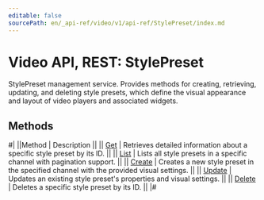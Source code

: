 ```yaml
---
editable: false
sourcePath: en/_api-ref/video/v1/api-ref/StylePreset/index.md
---
```


# Video API, REST: StylePreset

StylePreset management service.
Provides methods for creating, retrieving, updating, and deleting style presets,
which define the visual appearance and layout of video players and associated widgets.

## Methods

#|
||Method | Description ||
|| [Get](get.md) | Retrieves detailed information about a specific style preset by its ID. ||
|| [List](list.md) | Lists all style presets in a specific channel with pagination support. ||
|| [Create](create.md) | Creates a new style preset in the specified channel with the provided visual settings. ||
|| [Update](update.md) | Updates an existing style preset's properties and visual settings. ||
|| [Delete](delete.md) | Deletes a specific style preset by its ID. ||
|#
